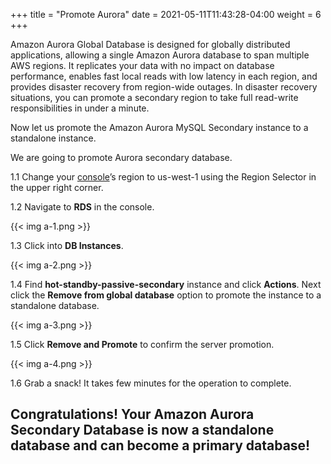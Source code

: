 +++
title = "Promote Aurora"
date =  2021-05-11T11:43:28-04:00
weight = 6
+++

Amazon Aurora Global Database is designed for globally distributed applications, allowing a single Amazon Aurora database to span multiple AWS regions. It replicates your data with no impact on database performance, enables fast local reads with low latency in each region, and provides disaster recovery from region-wide outages. In disaster recovery situations, you can promote a secondary region to take full read-write responsibilities in under a minute.

Now let us promote the Amazon Aurora MySQL Secondary instance to a standalone instance.

We are going to promote Aurora secondary database.

1.1 Change your [console](https://us-west-1.console.aws.amazon.com/console)’s region to us-west-1 using the Region Selector in the upper right corner.

1.2 Navigate to **RDS** in the console.

{{< img a-1.png >}}

1.3 Click into **DB Instances**.

{{< img a-2.png >}}

1.4 Find **hot-standby-passive-secondary** instance and click **Actions**. Next click the **Remove from global database** option to promote the instance to a standalone database.

{{< img a-3.png >}}

1.5 Click **Remove and Promote** to confirm the server promotion.

{{< img a-4.png >}}

1.6 Grab a snack! It takes few minutes for the operation to complete.

## Congratulations! Your Amazon Aurora Secondary Database is now a standalone database and can become a primary database!
